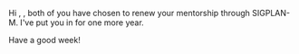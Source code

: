Hi <mentor>, <mentee>, both of you have chosen to renew your mentorship through SIGPLAN-M. I've put you in for one more year.


Have a good week!
<Name>
